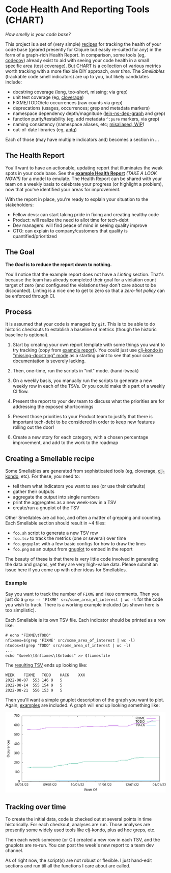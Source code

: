 # Code Health And Reporting Tools (CHART)

_How smelly is your code base?_

This project is a set of (very simple) [recipes](bin/coveragetrack.zsh) for
tracking the health of your code base (geared presently for Clojure but easily
re-suited for any) in the form of a graph-rich Health Report. In comparison,
some tools (eg, [codecov](https://about.codecov.io/)) already exist to aid
with seeing your code health in a small specific area (test coverage). But
CHART is a collection of various metrics worth tracking with a more flexible
DIY approach, _over time_. The _Smellables_ (trackable code smell indicators)
are up to you, but likely candidates include:

- docstring coverage (long, too-short, missing; via grep)
- unit test coverage (eg, [cloverage](https://github.com/cloverage/cloverage))
- FIXME/TODO/etc occurrences (raw counts via grep)
- deprecations (usages, occurrences; grep and metadata markers)
- namespace dependency depth/magnitude
  ([lein-ns-dep-graph](https://github.com/hilverd/lein-ns-dep-graph) and grep)
- function purity/testability (eg, add metadata `^:pure` markers, via grep)
- naming consistency (namespace aliases, etc; [misaliased, WIP](https://github.com/MicahElliott/Misaliased))
- out-of-date libraries (eg, [antq](https://github.com/liquidz/antq))

Each of those (may have multiple indicators and) becomes a section in ...

## The Health Report

You'll want to have an actionable, updating report that illuminates the weak
spots in your code base. See the **[example Health Report](example/codehealth.md)**
_(TAKE A LOOK NOW!!)_ for a model to emulate. The Health Report can be shared
with your team on a weekly basis to celebrate your progress (or highlight a
problem), now that you've identified your areas for improvement.

With the report in place, you're ready to explain your situation to the
stakeholders:

- Fellow devs: can start taking pride in fixing and creating healthy code
- Product: will realize the need to allot time for tech-debt
- Dev managers: will find peace of mind in seeing quality improve
- CTO: can explain to company/customers that quality is quantified/prioritized

## The Goal

**The _Goal_ is to reduce the report down to nothing.**

You'll notice that the example report does not have a _Linting_ section.
That's because the team has already completed their goal for a violation count
target of zero (and configured the violations they don't care about to be
discounted). Linting is a nice one to get to zero so that a _zero-lint policy_
can be enforced through CI.

## Process

It is assumed that your code is managed by `git`. This is to be able
to do historic checkouts to establish a baseline of metrics (though the
historic baseline is optional).

1. Start by creating your own report template with some things you want to try
   tracking (copy from [example report](example/codehealth.md)). You could
   just use
   [clj-kondo in "missing-docstring" mode](https://github.com/clj-kondo/clj-kondo/blob/master/doc/config.md#enable-optional-linters)
   as a starting point to see that your code documentation is severely
   lacking.

1. Then, one-time, run the scripts in "init" mode. (hand-tweak)

1. On a weekly basis, you manually run the scripts to generate a new
   weekly row in each of the TSVs. Or you could make this part of a weekly CI
   flow.

1. Present the report to your dev team to discuss what the priorities are for
   addressing the exposed shortcomings

1. Present those priorities to your Product team to justify that there is
   important tech-debt to be considered in order to keep new features rolling
   out the door!

1. Create a new story for each category, with a chosen percentage improvement,
   and add to the work to the roadmap

## Creating a Smellable recipe

Some Smellables are generated from sophisticated tools (eg, cloverage,
[clj-kondo](https://github.com/clj-kondo/clj-kondo/blob/master/doc/config.md#enable-optional-linters),
etc). For these, you need to:

- tell them what indicators you want to see (or use their defaults)
- gather their outputs
- aggregate the output into single numbers
- print the aggregates as a new week-row in a TSV
- create/run a gnuplot of the TSV

Other Smellables are ad hoc, and often a matter of grepping and counting. Each
Smellable section should result in ~4 files:

- `foo.sh` script to generate a new TSV row
- `foo.tsv` to track the metrics (one or several) over time
- `foo.gnguplot` with a few basic configs for how to draw the lines
- `foo.png` as an output from [gnuplot](http://www.gnuplot.info/) to embed in the report

The beauty of these is that there is very little code involved in generating
the data and graphs, yet they are very high-value data. Please submit an issue
here if you come up with other ideas for Smellables.

### Example

Say you want to track the number of `FIXME` and `TODO` comments. Then you just
do a `grep -r 'FIXME' src/some_area_of_interest | wc -l` for the code you
wish to track. There is a working example included (as shown here is too
simplistic).

Each Smellable is its own TSV file. Each indicator should be printed as a row
like:

```shell
# echo "FIXME\tTODO"
nfixmes=$(grep 'FIXME' src/some_area_of_interest | wc -l)
ntodos=$(grep 'TODO' src/some_area_of_interest | wc -l)
...
echo "$week\t$nfixmes\t$ntodos" >> $fixmesfile
````

The [resulting TSV](example/fixmes.tsv) ends up looking like:

```tsv
WEEK	FIXME	TODO	HACK	XXX
2022-08-07	553	146	9	5
2022-08-14	555	154	9	5
2022-08-21	556	153	9	5
```

Then you'll want a simple gnuplot description of the graph you want to plot.
Again, [examples](example/fixmes.gnuplot) are included. A graph will end up
looking something like:

![FIXMEs](example/fixmes.png)

## Tracking over time

To create the initial data, code is checked out at several points in time
historically. For each checkout, analyses are run. Those analyses are
presently some widely used tools like clj-kondo, plus ad hoc greps, etc.

Then each week someone (or CI) created a new row in each TSV, and the gnuplots
are re-run. You can post the week's new report to a team dev channel.

As of right now, the script(s) are not robust or flexible. I just hand-edit
sections and run till all the functions I care about are called.
